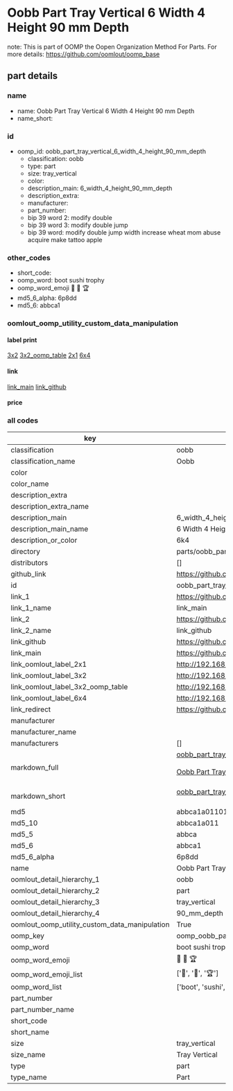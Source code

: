 # Oobb Part Tray Vertical 6 Width 4 Height 90 mm Depth  

note: This is part of OOMP the Oopen Organization Method For Parts. For more details: https://github.com/oomlout/oomp_base

##  part details
  







### name
* name: Oobb Part Tray Vertical 6 Width 4 Height 90 mm Depth
* name_short: 
### id
* oomp_id: oobb_part_tray_vertical_6_width_4_height_90_mm_depth
  * classification: oobb
  * type: part
  * size: tray_vertical
  * color: 
  * description_main: 6_width_4_height_90_mm_depth
  * description_extra: 
  * manufacturer: 
  * part_number: 
  * bip 39 word 2: modify double
  * bip 39 word 3: modify double jump
  * bip 39 word: modify double jump width increase wheat mom abuse acquire make tattoo apple

### other_codes
* short_code: 
* oomp_word: boot sushi trophy
* oomp_word_emoji :boot: :sushi: :trophy:
* md5_6_alpha: 6p8dd
* md5_6: abbca1






### oomlout_oomp_utility_custom_data_manipulation
#### label print
[3x2](http://192.168.1.245:1112/?label=oomp%206p8dd)
[3x2_oomp_table](http://192.168.1.108:1112/?label=oomp%206p8dd)
[2x1](http://192.168.1.242:1112/?label=oomp%206p8dd)
[6x4](http://192.168.1.55:1112/?label=oomp%206p8dd)    

#### link

[link_main](https://github.com/oomlout/oomlout_oomp_version_1_messy/tree/main/parts/oobb_part_tray_vertical_6_width_4_height_90_mm_depth) [link_github](https://github.com/oomlout/oomlout_oomp_version_1_messy/tree/main/parts/oobb_part_tray_vertical_6_width_4_height_90_mm_depth)                             

#### price







### all codes 
| key | value |  
| --- | --- |  
| classification | oobb |  
| classification_name | Oobb |  
| color |  |  
| color_name |  |  
| description_extra |  |  
| description_extra_name |  |  
| description_main | 6_width_4_height_90_mm_depth |  
| description_main_name | 6 Width 4 Height 90 mm Depth |  
| description_or_color | 6k4 |  
| directory | parts/oobb_part_tray_vertical_6_width_4_height_90_mm_depth |  
| distributors | [] |  
| github_link | https://github.com/oomlout/oomlout_oomp_part_src/tree/main/parts/oobb_part_tray_vertical_6_width_4_height_90_mm_depth |  
| id | oobb_part_tray_vertical_6_width_4_height_90_mm_depth |  
| link_1 | https://github.com/oomlout/oomlout_oomp_version_1_messy/tree/main/parts/oobb_part_tray_vertical_6_width_4_height_90_mm_depth |  
| link_1_name | link_main |  
| link_2 | https://github.com/oomlout/oomlout_oomp_version_1_messy/tree/main/parts/oobb_part_tray_vertical_6_width_4_height_90_mm_depth |  
| link_2_name | link_github |  
| link_github | https://github.com/oomlout/oomlout_oomp_version_1_messy/tree/main/parts/oobb_part_tray_vertical_6_width_4_height_90_mm_depth |  
| link_main | https://github.com/oomlout/oomlout_oomp_version_1_messy/tree/main/parts/oobb_part_tray_vertical_6_width_4_height_90_mm_depth |  
| link_oomlout_label_2x1 | http://192.168.1.242:1112/?label=oomp%206p8dd |  
| link_oomlout_label_3x2 | http://192.168.1.245:1112/?label=oomp%206p8dd |  
| link_oomlout_label_3x2_oomp_table | http://192.168.1.108:1112/?label=oomp%206p8dd |  
| link_oomlout_label_6x4 | http://192.168.1.55:1112/?label=oomp%206p8dd |  
| link_redirect | https://github.com/oomlout/oomlout_oomp_version_1_messy/tree/main/parts/oobb_part_tray_vertical_6_width_4_height_90_mm_depth |  
| manufacturer |  |  
| manufacturer_name |  |  
| manufacturers | [] |  
| markdown_full | [oobb_part_tray_vertical_6_width_4_height_90_mm_depth](none)<br>[](none)<br>[Oobb Part Tray Vertical 6 Width 4 Height 90 Mm Depth](none)<br><br> |  
| markdown_short | [oobb_part_tray_vertical_6_width_4_height_90_mm_depth](none)<br><br> |  
| md5 | abbca1a0110131dbe7b95facf1d06c75 |  
| md5_10 | abbca1a011 |  
| md5_5 | abbca |  
| md5_6 | abbca1 |  
| md5_6_alpha | 6p8dd |  
| name | Oobb Part Tray Vertical 6 Width 4 Height 90 mm Depth |  
| oomlout_detail_hierarchy_1 | oobb |  
| oomlout_detail_hierarchy_2 | part |  
| oomlout_detail_hierarchy_3 | tray_vertical |  
| oomlout_detail_hierarchy_4 | 90_mm_depth |  
| oomlout_oomp_utility_custom_data_manipulation | True |  
| oomp_key | oomp_oobb_part_tray_vertical_6_width_4_height_90_mm_depth |  
| oomp_word | boot sushi trophy |  
| oomp_word_emoji | :boot: :sushi: :trophy: |  
| oomp_word_emoji_list | [':boot:', ':sushi:', ':trophy:'] |  
| oomp_word_list | ['boot', 'sushi', 'trophy'] |  
| part_number |  |  
| part_number_name |  |  
| short_code |  |  
| short_name |  |  
| size | tray_vertical |  
| size_name | Tray Vertical |  
| type | part |  
| type_name | Part |  
